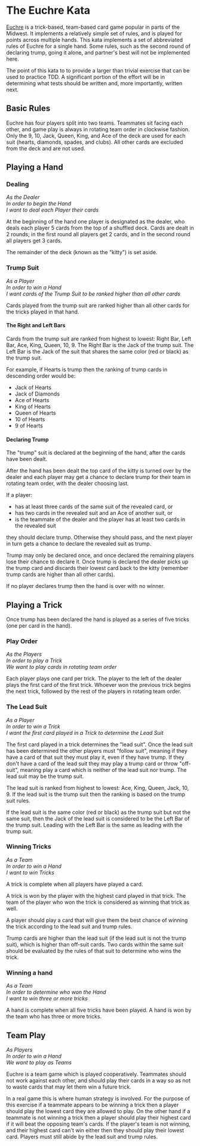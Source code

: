 # The Euchre Kata
[Euchre](https://en.wikipedia.org/wiki/Euchre) is a trick-based, team-based card game popular in parts of the Midwest.  It implements a relatively simple set of rules, and is played for points across multiple hands. This kata implements a set of abbreviated rules of Euchre for a single hand. Some rules, such as the second round of declaring trump, going it alone, and partner's best will not be implemented here.

The point of this kata to to provide a larger than trivial exercise that can be used to practice TDD. A significant portion of the effort will be in determining what tests should be written and, more importantly, written next.

## Basic Rules

Euchre has four players split into two teams. Teammates sit facing each other, and game play is always in rotating team order in clockwise fashion. Only the 9, 10, Jack, Queen, King, and Ace of the deck are used for each suit (hearts, diamonds, spades, and clubs).  All other cards are excluded from the deck and are not used.

## Playing a Hand

### Dealing

_As the Dealer_<br />
_In order to begin the Hand_<br />
_I want to deal each Player their cards_<br />

At the beginning of the hand one player is designated as the dealer, who deals each player 5 cards from the top of a shuffled deck.  Cards are dealt in 2 rounds; in the first round all players get 2 cards, and in the second round all players get 3 cards.

The remainder of the deck (known as the "kitty") is set aside.

### Trump Suit

_As a Player_<br />
_In order to win a Hand_<br />
_I want cards of the Trump Suit to be ranked higher than all other cards_<br />

Cards played from the trump suit are ranked higher than all other cards for the tricks played in that hand.

#### The Right and Left Bars
Cards from the trump suit are ranked from highest to lowest: Right Bar, Left Bar, Ace, King, Queen, 10, 9. The Right Bar is the Jack of the trump suit.  The Left Bar is the Jack of the suit that shares the same color (red or black) as the trump suit.

For example, if Hearts is trump then the ranking of trump cards in descending order would be:
* Jack of Hearts
* Jack of Diamonds
* Ace of Hearts
* King of Hearts
* Queen of Hearts
* 10 of Hearts
* 9 of Hearts

#### Declaring Trump
The "trump" suit is declared at the beginning of the hand, after the cards have been dealt.

After the hand has been dealt the top card of the kitty is turned over by the dealer and each player may get a chance to declare trump for their team in rotating team order, with the dealer choosing last.  

If a player:
* has at least three cards of the same suit of the revealed card, or
* has two cards in the revealed suit and an Ace of another suit, or
* is the teammate of the dealer and the player has at least two cards in the revealed suit

they should declare trump.  Otherwise they should pass, and the next player in turn gets a chance to declare the revealed suit as trump.

Trump may only be declared once, and once declared the remaining players lose their chance to declare it. Once trump is declared the dealer picks up the trump card and discards their lowest card back to the kitty (remember trump cards are higher than all other cards).

If no player declares trump then the hand is over with no winner.

## Playing a Trick
Once trump has been declared the hand is played as a series of five tricks (one per card in the hand).

### Play Order

_As the Players_<br />
_In order to play a Trick_<br />
_We want to play cards in rotating team order_<br />

Each player plays one card per trick. The player to the left of the dealer plays the first card of the first trick. Whoever won the previous trick begins the next trick, followed by the rest of the players in rotating team order.  

### The Lead Suit

_As a Player_<br />
_In order to win a Trick_<br />
_I want the first card played in a Trick to determine the Lead Suit_<br />

The first card played in a trick determines the "lead suit".  Once the lead suit has been determined the other players must "follow suit", meaning if they have a card of that suit they must play it, even if they have trump.  If they don't have a card of the lead suit they may play a trump card or throw "off-suit", meaning play a card which is neither of the lead suit nor trump.  The lead suit may be the trump suit.  

The lead suit is ranked from highest to lowest: Ace, King, Queen, Jack, 10, 9.  If the lead suit is the trump suit then the ranking is based on the trump suit rules.  

If the lead suit is the same color (red or black) as the trump suit but not the same suit, then the Jack of the lead suit is considered to be the Left Bar of the trump suit. Leading with the Left Bar is the same as leading with the trump suit.

### Winning Tricks

_As a Team_<br />
_In order to win a Hand_<br />
_I want to win Tricks_<br />

A trick is complete when all players have played a card.

A trick is won by the player with the highest card played in that trick. The team of the player who won the trick is considered as winning that trick as well.

A player should play a card that will give them the best chance of winning the trick according to the lead suit and trump rules.

Trump cards are higher than the lead suit (if the lead suit is not the trump suit), which is higher than off-suit cards.  Two cards within the same suit should be evaluated by the rules of that suit to determine who wins the trick.

### Winning a hand
_As a Team_<br />
_In order to determine who won the Hand_<br />
_I want to win three or more tricks_<br />

A hand is complete when all five tricks have been played. A hand is won by the team who has three or more tricks.

## Team Play

_As Players_<br />
_In order to win a Hand_<br />
_We want to play as Teams_<br />

Euchre is a team game which is played cooperatively.  Teammates should not work against each other, and should play their cards in a way so as not to waste cards that may let them win a future trick.  

In a real game this is where human strategy is involved.  For the purpose of this exercise if a teammate appears to be winning a trick then a player should play the lowest card they are allowed to play. On the other hand if a teammate is not winning a trick then a player should play their highest card if it will beat the opposing team's cards.  If the player's team is not winning, and their highest card can't win either then they should play their lowest card. Players must still abide by the lead suit and trump rules.  
